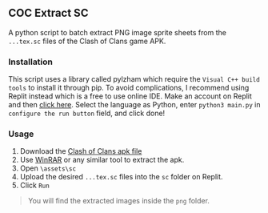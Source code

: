 ## COC Extract SC

A python script to batch extract PNG image sprite sheets from the ``...tex.sc`` files of the Clash of Clans game APK.

### Installation

This script uses a library called pylzham which require the ``Visual C++ build tools`` to install it through pip. To avoid complications, I recommend using Replit instead which is a free to use online IDE. Make an account on Replit and then [click here](https://repl.it/github/roshan1337d/cocExtractSC). Select the language as Python, enter ``python3 main.py`` in ``configure the run button`` field, and click done!

### Usage

1. Download the [Clash of Clans apk file](https://clash-of-clans.en.uptodown.com/android/download)
2. Use [WinRAR](https://www.win-rar.com/download.html?&L=0) or any similar tool to extract the apk.
3. Open `\assets\sc`
4. Upload the desired `...tex.sc` files into the `sc` folder on Replit.
5. Click `Run`

> You will find the extracted images inside the `png` folder.
